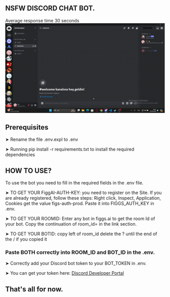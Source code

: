 ## NSFW DISCORD CHAT BOT.

Average response time 30 seconds
![](https://github.com/DeoDorqnt387/FiggsAI-Discord-Bot/blob/main/usage.gif)

## Prerequisites
➤ Rename the file .env.expl to .env

➤ Running pip install -r requirements.txt to install the required dependencies

## HOW TO USE?
To use the bot you need to fill in the required fields in the .env file.

➤ TO GET YOUR FiggAI-AUTH-KEY: you need to register on the Site. If you are already registered, follow these steps: Right click, Inspect, Application, Cookies get the value figs-auth-prod. Paste it into FIGGS_AUTH_KEY in .env.

➤ TO GET YOUR ROOMID: Enter any bot in figgs.ai to get the room Id of your bot. Copy the continuation of room_id= in the link section.

➤ TO GET YOUR BOTID: copy left of room_id delete the ? until the end of the / if you copied it 

### Paste BOTH correctly into ROOM_ID and BOT_ID in the .env.

➤ Correctly add your Discord bot token to your BOT_TOKEN in .env. 

➤ You can get your token here: [Discord Developer Portal](https://discord.com/developers/docs/intro)

## That's all for now.
